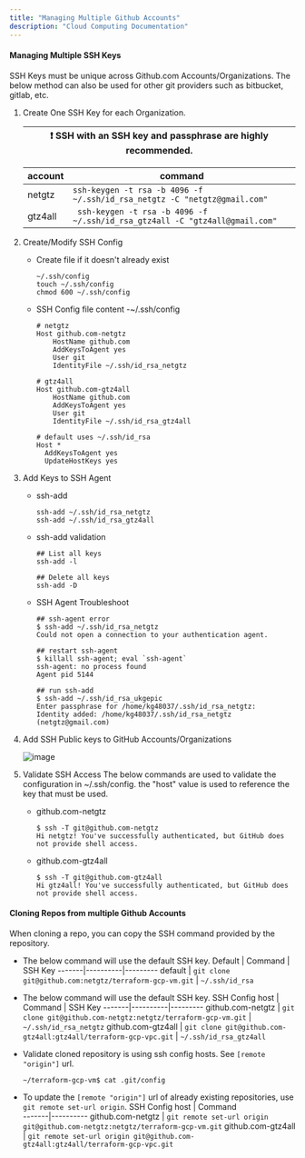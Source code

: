 ```yaml
---
title: "Managing Multiple Github Accounts"
description: "Cloud Computing Documentation"
---
```


#### Managing Multiple SSH Keys 

SSH Keys must be unique across Github.com Accounts/Organizations. The below method can also be used for other git providers such as bitbucket, gitlab, etc.

1. Create One SSH Key for each Organization.

    | :exclamation:  SSH with an SSH key and passphrase are highly recommended.  |
    |-----------------------------------------|
    
    
    account| command
    -------|--------
    netgtz | `ssh-keygen -t rsa -b 4096 -f ~/.ssh/id_rsa_netgtz -C "netgtz@gmail.com"`
    gtz4all |` ssh-keygen -t rsa -b 4096 -f ~/.ssh/id_rsa_gtz4all -C "gtz4all@gmail.com"`


2. Create/Modify SSH Config

    - Create file if it doesn't already exist
      ```
      ~/.ssh/config
      touch ~/.ssh/config
      chmod 600 ~/.ssh/config
      ```

    - SSH Config file content -~/.ssh/config
      ```
      # netgtz
      Host github.com-netgtz
          HostName github.com
          AddKeysToAgent yes
          User git
          IdentityFile ~/.ssh/id_rsa_netgtz
       
      # gtz4all
      Host github.com-gtz4all
          HostName github.com
          AddKeysToAgent yes
          User git
          IdentityFile ~/.ssh/id_rsa_gtz4all
       
      # default uses ~/.ssh/id_rsa
      Host *
        AddKeysToAgent yes
        UpdateHostKeys yes
      ```

3. Add Keys to SSH Agent

    - ssh-add
      ```
      ssh-add ~/.ssh/id_rsa_netgtz
      ssh-add ~/.ssh/id_rsa_gtz4all
      ```
    
    - ssh-add validation
      ```
      ## List all keys
      ssh-add -l
       
      ## Delete all keys
      ssh-add -D
      ```
    
    - SSH Agent Troubleshoot
      ```
      ## ssh-agent error
      $ ssh-add ~/.ssh/id_rsa_netgtz
      Could not open a connection to your authentication agent.
       
      ## restart ssh-agent
      $ killall ssh-agent; eval `ssh-agent`
      ssh-agent: no process found
      Agent pid 5144
       
      ## run ssh-add
      $ ssh-add ~/.ssh/id_rsa_ukgepic
      Enter passphrase for /home/kg48037/.ssh/id_rsa_netgtz:
      Identity added: /home/kg48037/.ssh/id_rsa_netgtz (netgtz@gmail.com)
      ```

4. Add SSH Public keys to GitHub Accounts/Organizations
 
    ![image](https://github.com/gtz4all/gtz4all.github.io/assets/40032360/cacd8073-d785-422d-9495-36f897adab27)

5. Validate SSH Access
   The below commands are used to validate the configuration in ~/.ssh/config. the "host" value is used to reference the key that must be used.

    - github.com-netgtz
      ```
      $ ssh -T git@github.com-netgtz
      Hi netgtz! You've successfully authenticated, but GitHub does not provide shell access.
      ```
      
    - github.com-gtz4all
      ```
      $ ssh -T git@github.com-gtz4all
      Hi gtz4all! You've successfully authenticated, but GitHub does not provide shell access.
      ```

#### Cloning Repos from multiple Github Accounts
When cloning a repo, you can copy the SSH command provided by the repository.

  - The below command will use the default SSH key.
    Default | Command	| SSH Key
    -------|----------|---------
    default | `git clone git@github.com:netgtz/terraform-gcp-vm.git` | `~/.ssh/id_rsa`
    
  
  - The below command will use the default SSH key.
    SSH Config host | Command	| SSH Key
    -------|----------|---------
    github.com-netgtz | `git clone git@github.com-netgtz:netgtz/terraform-gcp-vm.git` | `~/.ssh/id_rsa_netgtz`
    github.com-gtz4all | `git clone git@github.com-gtz4all:gtz4all/terraform-gcp-vpc.git` | `~/.ssh/id_rsa_gtz4all`
    

  - Validate cloned repository is using ssh config hosts. See `[remote "origin"]` url.
    ```
    ~/terraform-gcp-vm$ cat .git/config
    ```

- To update the `[remote "origin"]` url of already existing repositories, use  `git remote set-url origin`.
    SSH Config host | Command	
    -------|----------
    github.com-netgtz | `git remote set-url origin git@github.com-netgtz:netgtz/terraform-gcp-vm.git`
    github.com-gtz4all | `git remote set-url origin git@github.com-gtz4all:gtz4all/terraform-gcp-vpc.git`


